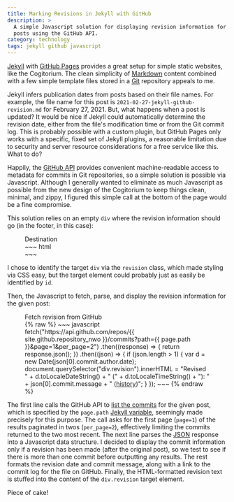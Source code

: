 ```yaml
---
title: Marking Revisions in Jekyll with GitHub
description: >
  A simple Javascript solution for displaying revision information for Jekyll
  posts using the GitHub API.
category: technology
tags: jekyll github javascript
---
```


[Jekyll](https://jekyllrb.com/) with
[GitHub Pages](https://pages.github.com/) provides a great setup for simple
static websites, like the Cogitorium. The clean simplicity of
[Markdown](https://en.wikipedia.org/wiki/Markdown) content combined with a
few simple template files stored in a [Git](https://git-scm.com/) repository
appeals to me.

Jekyll infers publication dates from posts based on their file names.  For
example, the file name for this post is
`2021-02-27-jekyll-github-revision.md` for February 27, 2021.  But, what
happens when a post is updated?  It would be nice if Jekyll could
automatically determine the revision date, either from the file's
modification time or from the Git commit log.  This is probably possible
with a custom plugin, but GitHub Pages only works with a specific, fixed set
of Jekyll plugins, a reasonable limitation due to security and server
resource considerations for a free service like this.  What to do?

Happily, the [GitHub API](https://docs.github.com/en/rest) provides
convenient machine-readable access to metadata for commits in Git
repositories, so a simple solution is possible via Javascript.  Although I
generally wanted to eliminate as much Javascript as possible from the new
design of the Cogitorium to keep things clean, minimal, and zippy, I figured
this simple call at the bottom of the page would be a fine compromise.

This solution relies on an empty `div` where the revision information should
go (in the footer, in this case):

<figure markdown="1"><figcaption>Destination</figcaption>
~~~ html
<footer><div class="revision"></div></footer>
~~~
</figure>

I chose to identify the target `div` via the `revision` class, which made
styling via CSS easy, but the target element could probably just as easily
be identified by `id`.

Then, the Javascript to fetch, parse, and display the revision information
for the given post:

<figure class="wide" markdown="1"><figcaption>Fetch revision from GitHub</figcaption>
{% raw %}
~~~ javascript
fetch("https://api.github.com/repos/{{ site.github.repository_nwo }}/commits?path={{ page.path }}&page=1&per_page=2")
  .then((response) => { return response.json(); })
  .then((json) => {
    if (json.length > 1) {
      var d = new Date(json[0].commit.author.date);
      document.querySelector("div.revision").innerHTML = "Revised " +
        d.toLocaleDateString() + " (" + d.toLocaleTimeString() + "): " +
        json[0].commit.message + " (<a href='{{ site.github.repository_url }}/commits/main/{{ page.path }}'>history</a>)";
    } });
~~~
{% endraw %}
</figure>

The first line calls the GitHub API to
[list the commits](https://docs.github.com/en/rest/reference/repos#list-commits)
for the given post, which is specified by the `page.path`
[Jekyll variable](https://jekyllrb.com/docs/variables/), seemingly made
precisely for this purpose.  The call asks for the first page (`page=1`) of
the results paginated in twos (`per_page=2`), effectively limiting the commits
returned to the two most recent.  The next line parses the
[JSON](https://en.wikipedia.org/wiki/JSON) response into a Javascript data
structure.  I decided to display the commit information only if a revision
has been made (after the original post), so we test to see if there is more
than one commit before outputting any results.  The rest formats the
revision date and commit message, along with a link to the commit log for
the file on GitHub.  Finally, the HTML-formatted revision text is stuffed
into the content of the `div.revision` target element.

Piece of cake!
